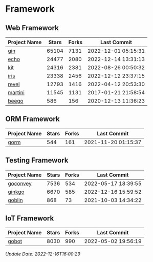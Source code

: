 # Framework

## Web Framework
| Project Name | Stars | Forks | Last Commit |
| ------------ | ----- | ----- | ----------- |
| [gin](https://github.com/gin-gonic/gin) | 65104 | 7131 | 2022-12-01 05:15:31 |
| [echo](https://github.com/labstack/echo) | 24477 | 2080 | 2022-12-14 13:31:13 |
| [kit](https://github.com/go-kit/kit) | 24316 | 2381 | 2022-08-26 00:50:32 |
| [iris](https://github.com/kataras/iris) | 23338 | 2456 | 2022-12-12 23:37:15 |
| [revel](https://github.com/revel/revel) | 12793 | 1416 | 2022-04-12 20:53:30 |
| [martini](https://github.com/go-martini/martini) | 11545 | 1131 | 2017-01-21 21:58:54 |
| [beego](https://github.com/astaxie/beego) | 586 | 156 | 2020-12-13 11:36:23 |

## ORM Framework
| Project Name | Stars | Forks | Last Commit |
| ------------ | ----- | ----- | ----------- |
| [gorm](https://github.com/jinzhu/gorm) | 544 | 161 | 2021-11-20 01:15:37 |

## Testing Framework
| Project Name | Stars | Forks | Last Commit |
| ------------ | ----- | ----- | ----------- |
| [goconvey](https://github.com/smartystreets/goconvey) | 7536 | 534 | 2022-05-17 18:39:55 |
| [ginkgo](https://github.com/onsi/ginkgo) | 6670 | 585 | 2022-12-16 15:59:52 |
| [goblin](https://github.com/franela/goblin) | 868 | 73 | 2021-10-03 14:34:22 |

## IoT Framework
| Project Name | Stars | Forks | Last Commit |
| ------------ | ----- | ----- | ----------- |
| [gobot](https://github.com/hybridgroup/gobot) | 8030 | 990 | 2022-05-02 19:56:19 |

*Update Date: 2022-12-16T16:00:29*